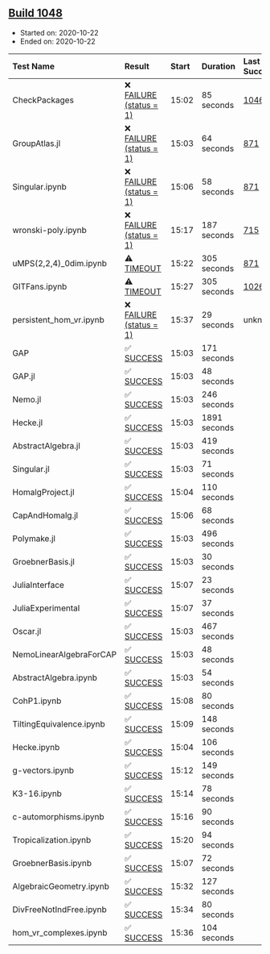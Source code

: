 ## [Build 1048](https://oscarci.mathematik.uni-kl.de/job/oscar-stable/1048/)

* Started on: 2020-10-22
* Ended on: 2020-10-22

| Test Name    | Result | Start | Duration | Last Success | First Failure |
|:-------------|:-------|:------|:---------|:-------------|:--------------|
| CheckPackages | ❌ [FAILURE (status = 1)](https://oscarci.mathematik.uni-kl.de/job/oscar-stable/1048/artifact/logs/build-1048/CheckPackages.log) | 15:02 | 85 seconds | [1046](https://oscarci.mathematik.uni-kl.de/job/oscar-stable/1046/) | [1047](https://oscarci.mathematik.uni-kl.de/job/oscar-stable/1047/) |
| GroupAtlas.jl | ❌ [FAILURE (status = 1)](https://oscarci.mathematik.uni-kl.de/job/oscar-stable/1048/artifact/logs/build-1048/GroupAtlas.jl.log) | 15:03 | 64 seconds | [871](https://oscarci.mathematik.uni-kl.de/job/oscar-stable/871/) | [872](https://oscarci.mathematik.uni-kl.de/job/oscar-stable/872/) |
| Singular.ipynb | ❌ [FAILURE (status = 1)](https://oscarci.mathematik.uni-kl.de/job/oscar-stable/1048/artifact/logs/build-1048/Singular.ipynb.log) | 15:06 | 58 seconds | [871](https://oscarci.mathematik.uni-kl.de/job/oscar-stable/871/) | [872](https://oscarci.mathematik.uni-kl.de/job/oscar-stable/872/) |
| wronski-poly.ipynb | ❌ [FAILURE (status = 1)](https://oscarci.mathematik.uni-kl.de/job/oscar-stable/1048/artifact/logs/build-1048/wronski-poly.ipynb.log) | 15:17 | 187 seconds | [715](https://oscarci.mathematik.uni-kl.de/job/oscar-stable/715/) | [716](https://oscarci.mathematik.uni-kl.de/job/oscar-stable/716/) |
| uMPS(2,2,4)_0dim.ipynb | ⚠ [TIMEOUT](https://oscarci.mathematik.uni-kl.de/job/oscar-stable/1048/artifact/logs/build-1048/uMPS-2-2-4-_0dim.ipynb.log) | 15:22 | 305 seconds | [871](https://oscarci.mathematik.uni-kl.de/job/oscar-stable/871/) | [872](https://oscarci.mathematik.uni-kl.de/job/oscar-stable/872/) |
| GITFans.ipynb | ⚠ [TIMEOUT](https://oscarci.mathematik.uni-kl.de/job/oscar-stable/1048/artifact/logs/build-1048/GITFans.ipynb.log) | 15:27 | 305 seconds | [1026](https://oscarci.mathematik.uni-kl.de/job/oscar-stable/1026/) | [1027](https://oscarci.mathematik.uni-kl.de/job/oscar-stable/1027/) |
| persistent_hom_vr.ipynb | ❌ [FAILURE (status = 1)](https://oscarci.mathematik.uni-kl.de/job/oscar-stable/1048/artifact/logs/build-1048/persistent_hom_vr.ipynb.log) | 15:37 | 29 seconds | unknown | unknown |
| GAP | ✅ [SUCCESS](https://oscarci.mathematik.uni-kl.de/job/oscar-stable/1048/artifact/logs/build-1048/GAP.log) | 15:03 | 171 seconds |  |  |
| GAP.jl | ✅ [SUCCESS](https://oscarci.mathematik.uni-kl.de/job/oscar-stable/1048/artifact/logs/build-1048/GAP.jl.log) | 15:03 | 48 seconds |  |  |
| Nemo.jl | ✅ [SUCCESS](https://oscarci.mathematik.uni-kl.de/job/oscar-stable/1048/artifact/logs/build-1048/Nemo.jl.log) | 15:03 | 246 seconds |  |  |
| Hecke.jl | ✅ [SUCCESS](https://oscarci.mathematik.uni-kl.de/job/oscar-stable/1048/artifact/logs/build-1048/Hecke.jl.log) | 15:03 | 1891 seconds |  |  |
| AbstractAlgebra.jl | ✅ [SUCCESS](https://oscarci.mathematik.uni-kl.de/job/oscar-stable/1048/artifact/logs/build-1048/AbstractAlgebra.jl.log) | 15:03 | 419 seconds |  |  |
| Singular.jl | ✅ [SUCCESS](https://oscarci.mathematik.uni-kl.de/job/oscar-stable/1048/artifact/logs/build-1048/Singular.jl.log) | 15:03 | 71 seconds |  |  |
| HomalgProject.jl | ✅ [SUCCESS](https://oscarci.mathematik.uni-kl.de/job/oscar-stable/1048/artifact/logs/build-1048/HomalgProject.jl.log) | 15:04 | 110 seconds |  |  |
| CapAndHomalg.jl | ✅ [SUCCESS](https://oscarci.mathematik.uni-kl.de/job/oscar-stable/1048/artifact/logs/build-1048/CapAndHomalg.jl.log) | 15:06 | 68 seconds |  |  |
| Polymake.jl | ✅ [SUCCESS](https://oscarci.mathematik.uni-kl.de/job/oscar-stable/1048/artifact/logs/build-1048/Polymake.jl.log) | 15:03 | 496 seconds |  |  |
| GroebnerBasis.jl | ✅ [SUCCESS](https://oscarci.mathematik.uni-kl.de/job/oscar-stable/1048/artifact/logs/build-1048/GroebnerBasis.jl.log) | 15:03 | 30 seconds |  |  |
| JuliaInterface | ✅ [SUCCESS](https://oscarci.mathematik.uni-kl.de/job/oscar-stable/1048/artifact/logs/build-1048/JuliaInterface.log) | 15:07 | 23 seconds |  |  |
| JuliaExperimental | ✅ [SUCCESS](https://oscarci.mathematik.uni-kl.de/job/oscar-stable/1048/artifact/logs/build-1048/JuliaExperimental.log) | 15:07 | 37 seconds |  |  |
| Oscar.jl | ✅ [SUCCESS](https://oscarci.mathematik.uni-kl.de/job/oscar-stable/1048/artifact/logs/build-1048/Oscar.jl.log) | 15:03 | 467 seconds |  |  |
| NemoLinearAlgebraForCAP | ✅ [SUCCESS](https://oscarci.mathematik.uni-kl.de/job/oscar-stable/1048/artifact/logs/build-1048/NemoLinearAlgebraForCAP.log) | 15:03 | 48 seconds |  |  |
| AbstractAlgebra.ipynb | ✅ [SUCCESS](https://oscarci.mathematik.uni-kl.de/job/oscar-stable/1048/artifact/logs/build-1048/AbstractAlgebra.ipynb.log) | 15:03 | 54 seconds |  |  |
| CohP1.ipynb | ✅ [SUCCESS](https://oscarci.mathematik.uni-kl.de/job/oscar-stable/1048/artifact/logs/build-1048/CohP1.ipynb.log) | 15:08 | 80 seconds |  |  |
| TiltingEquivalence.ipynb | ✅ [SUCCESS](https://oscarci.mathematik.uni-kl.de/job/oscar-stable/1048/artifact/logs/build-1048/TiltingEquivalence.ipynb.log) | 15:09 | 148 seconds |  |  |
| Hecke.ipynb | ✅ [SUCCESS](https://oscarci.mathematik.uni-kl.de/job/oscar-stable/1048/artifact/logs/build-1048/Hecke.ipynb.log) | 15:04 | 106 seconds |  |  |
| g-vectors.ipynb | ✅ [SUCCESS](https://oscarci.mathematik.uni-kl.de/job/oscar-stable/1048/artifact/logs/build-1048/g-vectors.ipynb.log) | 15:12 | 149 seconds |  |  |
| K3-16.ipynb | ✅ [SUCCESS](https://oscarci.mathematik.uni-kl.de/job/oscar-stable/1048/artifact/logs/build-1048/K3-16.ipynb.log) | 15:14 | 78 seconds |  |  |
| c-automorphisms.ipynb | ✅ [SUCCESS](https://oscarci.mathematik.uni-kl.de/job/oscar-stable/1048/artifact/logs/build-1048/c-automorphisms.ipynb.log) | 15:16 | 90 seconds |  |  |
| Tropicalization.ipynb | ✅ [SUCCESS](https://oscarci.mathematik.uni-kl.de/job/oscar-stable/1048/artifact/logs/build-1048/Tropicalization.ipynb.log) | 15:20 | 94 seconds |  |  |
| GroebnerBasis.ipynb | ✅ [SUCCESS](https://oscarci.mathematik.uni-kl.de/job/oscar-stable/1048/artifact/logs/build-1048/GroebnerBasis.ipynb.log) | 15:07 | 72 seconds |  |  |
| AlgebraicGeometry.ipynb | ✅ [SUCCESS](https://oscarci.mathematik.uni-kl.de/job/oscar-stable/1048/artifact/logs/build-1048/AlgebraicGeometry.ipynb.log) | 15:32 | 127 seconds |  |  |
| DivFreeNotIndFree.ipynb | ✅ [SUCCESS](https://oscarci.mathematik.uni-kl.de/job/oscar-stable/1048/artifact/logs/build-1048/DivFreeNotIndFree.ipynb.log) | 15:34 | 80 seconds |  |  |
| hom_vr_complexes.ipynb | ✅ [SUCCESS](https://oscarci.mathematik.uni-kl.de/job/oscar-stable/1048/artifact/logs/build-1048/hom_vr_complexes.ipynb.log) | 15:36 | 104 seconds |  |  |
